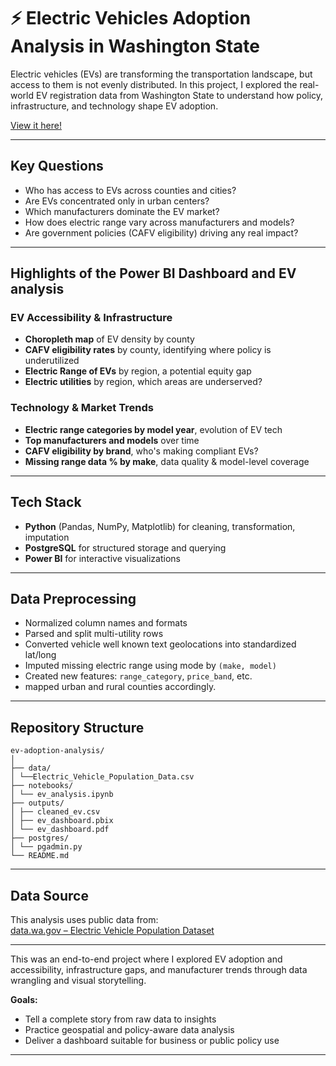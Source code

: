 # ⚡ Electric Vehicles Adoption Analysis in Washington State

Electric vehicles (EVs) are transforming the transportation landscape, but access to them is not evenly distributed. In this project, I explored the real-world EV registration data from Washington State to understand how policy, infrastructure, and technology shape EV adoption.

[View it here!](https://github.com/Kenmaaa05/ev-adoption-analysis/blob/main/outputs/ev_dashboard.pdf)

---

## Key Questions

- Who has access to EVs across counties and cities?
- Are EVs concentrated only in urban centers?
- Which manufacturers dominate the EV market?
- How does electric range vary across manufacturers and models?
- Are government policies (CAFV eligibility) driving any real impact?

---

## Highlights of the Power BI Dashboard and EV analysis

### EV Accessibility & Infrastructure

- **Choropleth map** of EV density by county  
- **CAFV eligibility rates** by county, identifying where policy is underutilized  
- **Electric Range of EVs** by region, a potential equity gap  
- **Electric utilities** by region, which areas are underserved?

### Technology & Market Trends

- **Electric range categories by model year**, evolution of EV tech  
- **Top manufacturers and models** over time 
- **CAFV eligibility by brand**, who's making compliant EVs?  
- **Missing range data % by make**, data quality & model-level coverage

---

## Tech Stack

- **Python** (Pandas, NumPy, Matplotlib) for cleaning, transformation, imputation  
- **PostgreSQL** for structured storage and querying  
- **Power BI** for interactive visualizations  

---

## Data Preprocessing

- Normalized column names and formats  
- Parsed and split multi-utility rows  
- Converted vehicle well known text geolocations into standardized lat/long  
- Imputed missing electric range using mode by `(make, model)`  
- Created new features: `range_category`, `price_band`, etc.
- mapped urban and rural counties accordingly.

---

## Repository Structure

```
ev-adoption-analysis/
│
├── data/ 
│ └──Electric_Vehicle_Population_Data.csv
├── notebooks/ 
│ └── ev_analysis.ipynb
├── outputs/ 
│ ├── cleaned_ev.csv
│ ├── ev_dashboard.pbix 
│ └── ev_dashboard.pdf
├── postgres/ 
│ └── pgadmin.py
└── README.md
```


---

## Data Source

This analysis uses public data from:  
[data.wa.gov – Electric Vehicle Population Dataset](https://catalog.data.gov/dataset/electric-vehicle-population-data)

---

This was an end-to-end project where I explored EV adoption and accessibility, infrastructure gaps, and manufacturer trends through data wrangling and visual storytelling.

**Goals:**
- Tell a complete story from raw data to insights
- Practice geospatial and policy-aware data analysis
- Deliver a dashboard suitable for business or public policy use

---
